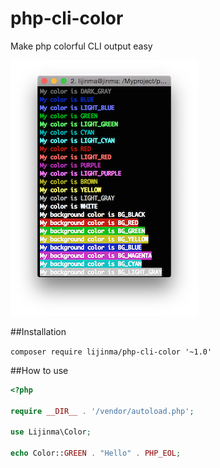 php-cli-color
=============

Make php colorful CLI output easy

![image](https://raw.githubusercontent.com/lijinma/MyBox/master/php-cli-color.png)

##Installation

`composer require lijinma/php-cli-color '~1.0'`

##How to use

```php
<?php

require __DIR__ . '/vendor/autoload.php';

use Lijinma\Color;

echo Color::GREEN . "Hello" . PHP_EOL;

```


